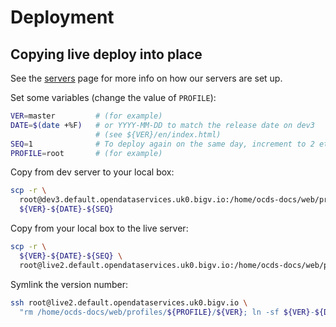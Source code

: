 # Deployment

## Copying live deploy into place

See the [servers](../../systems/servers) page for more info on how our servers are set up.

Set some variables (change the value of `PROFILE`):

```bash
VER=master         # (for example)
DATE=$(date +%F)   # or YYYY-MM-DD to match the release date on dev3
                   # (see ${VER}/en/index.html)
SEQ=1              # To deploy again on the same day, increment to 2 etc
PROFILE=root       # (for example)
```

Copy from dev server to your local box:

```bash
scp -r \
  root@dev3.default.opendataservices.uk0.bigv.io:/home/ocds-docs/web/profiles/${PROFILE}/${VER} \
  ${VER}-${DATE}-${SEQ}
```

Copy from your local box to the live server:

```bash
scp -r \
  ${VER}-${DATE}-${SEQ} \
  root@live2.default.opendataservices.uk0.bigv.io:/home/ocds-docs/web/profiles/${PROFILE}/
```

Symlink the version number:

```bash
ssh root@live2.default.opendataservices.uk0.bigv.io \
  "rm /home/ocds-docs/web/profiles/${PROFILE}/${VER}; ln -sf ${VER}-${DATE}-${SEQ} /home/ocds-docs/web/profiles/${PROFILE}/${VER}"
```
